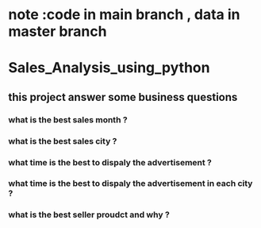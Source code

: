 # note :code in main branch , data in master branch
# Sales_Analysis_using_python 
## this project answer some business questions
### what is the best sales month ?
### what is the best sales city ?
### what time is the best to dispaly the advertisement ?
### what time is the best to dispaly the advertisement in each city ?
### what is the best seller proudct and why ? 


